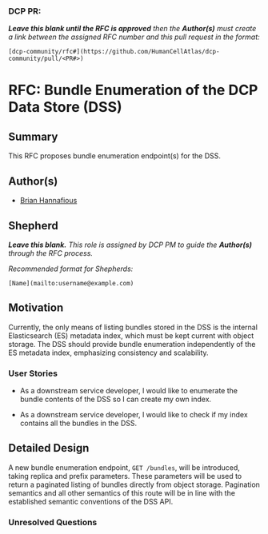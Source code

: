 ### DCP PR:

***Leave this blank until the RFC is approved** then the **Author(s)** must create a link between the assigned RFC number and this pull request in the format:*

`[dcp-community/rfc#](https://github.com/HumanCellAtlas/dcp-community/pull/<PR#>)`

# RFC: Bundle Enumeration of the DCP Data Store (DSS)

## Summary

This RFC proposes bundle enumeration endpoint(s) for the DSS.

## Author(s)

* [Brian Hannafious](mailto:bhannafi@ucsc.edu)

## Shepherd
***Leave this blank.** This role is assigned by DCP PM to guide the **Author(s)** through the RFC process.*

*Recommended format for Shepherds:*

 `[Name](mailto:username@example.com)`

## Motivation

Currently, the only means of listing bundles stored in the DSS is the internal Elasticsearch (ES) metadata index, which
must be kept current with object storage. The DSS should provide bundle enumeration independently of the ES metadata index,
emphasizing consistency and scalability.

### User Stories

* As a downstream service developer, I would like to enumerate the bundle contents of the DSS so I can create my own
  index.

* As a downstream service developer, I would like to check if my index contains all the bundles in the DSS.

## Detailed Design

A new bundle enumeration endpoint, `GET /bundles`, will be introduced, taking replica and prefix parameters. These
parameters will be used to return a paginated listing of bundles directly from object storage. Pagination semantics
and all other semantics of this route will be in line with the established semantic conventions of the DSS API.

### Unresolved Questions
